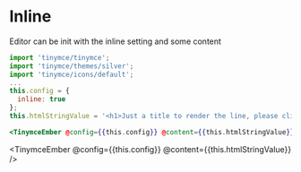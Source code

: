 # Inline

Editor can be init with the inline setting and some content
```js
import 'tinymce/tinymce';
import 'tinymce/themes/silver';
import 'tinymce/icons/default';
...
this.config = {
  inline: true
};
this.htmlStringValue = '<h1>Just a title to render the line, please click</p>'
```
```hbs
<TinymceEmber @config={{this.config}} @content={{this.htmlStringValue}} />
```

<TinymceEmber @config={{this.config}} @content={{this.htmlStringValue}} />
